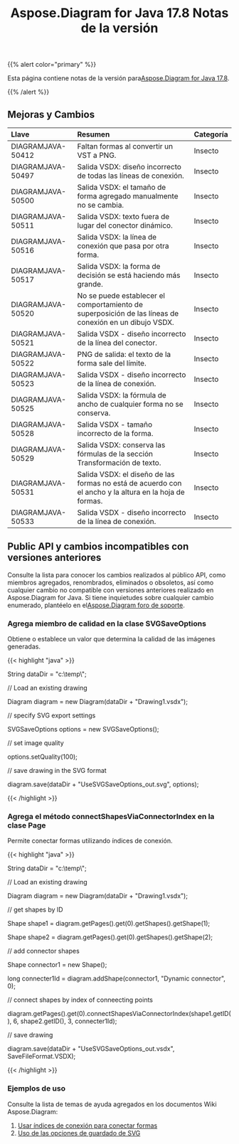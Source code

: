 ﻿---
title: Aspose.Diagram for Java 17.8 Notas de la versión
type: docs
weight: 50
url: /es/java/aspose-diagram-for-java-17-8-release-notes/
---
{{% alert color="primary" %}} 

 Esta página contiene notas de la versión para[Aspose.Diagram for Java 17.8](https://docs.aspose.com/diagram/java/aspose-diagram-for-java-17-8-release-notes/).

{{% /alert %}} 
## **Mejoras y Cambios**

|**Llave**|**Resumen**|**Categoría**|
|:- |:- |:- |
|DIAGRAMJAVA-50412|Faltan formas al convertir un VST a PNG.|Insecto|
|DIAGRAMJAVA-50497|Salida VSDX: diseño incorrecto de todas las líneas de conexión.|Insecto|
|DIAGRAMJAVA-50500|Salida VSDX: el tamaño de forma agregado manualmente no se cambia.|Insecto|
|DIAGRAMJAVA-50511|Salida VSDX: texto fuera de lugar del conector dinámico.|Insecto|
|DIAGRAMJAVA-50516|Salida VSDX: la línea de conexión que pasa por otra forma.|Insecto|
|DIAGRAMJAVA-50517|Salida VSDX: la forma de decisión se está haciendo más grande.|Insecto|
|DIAGRAMJAVA-50520|No se puede establecer el comportamiento de superposición de las líneas de conexión en un dibujo VSDX.|Insecto|
|DIAGRAMJAVA-50521|Salida VSDX - diseño incorrecto de la línea del conector.|Insecto|
|DIAGRAMJAVA-50522|PNG de salida: el texto de la forma sale del límite.|Insecto|
|DIAGRAMJAVA-50523|Salida VSDX - diseño incorrecto de la línea de conexión.|Insecto|
|DIAGRAMJAVA-50525|Salida VSDX: la fórmula de ancho de cualquier forma no se conserva.|Insecto|
|DIAGRAMJAVA-50528|Salida VSDX - tamaño incorrecto de la forma.|Insecto|
|DIAGRAMJAVA-50529|Salida VSDX: conserva las fórmulas de la sección Transformación de texto.|Insecto|
|DIAGRAMJAVA-50531|Salida VSDX: el diseño de las formas no está de acuerdo con el ancho y la altura en la hoja de formas.|Insecto|
|DIAGRAMJAVA-50533|Salida VSDX - diseño incorrecto de la línea de conexión.|Insecto|
## **Public API y cambios incompatibles con versiones anteriores**
Consulte la lista para conocer los cambios realizados al público API, como miembros agregados, renombrados, eliminados o obsoletos, así como cualquier cambio no compatible con versiones anteriores realizado en Aspose.Diagram for Java. Si tiene inquietudes sobre cualquier cambio enumerado, plantéelo en el[Aspose.Diagram foro de soporte](https://forum.aspose.com/c/diagram/17).
### **Agrega miembro de calidad en la clase SVGSaveOptions**
Obtiene o establece un valor que determina la calidad de las imágenes generadas.

{{< highlight "java" >}}

 String dataDir = "c:\\temp\\";

// Load an existing drawing

Diagram diagram = new Diagram(dataDir + "Drawing1.vsdx");

// specify SVG export settings

SVGSaveOptions options = new SVGSaveOptions();

// set image quality

options.setQuality(100);

// save drawing in the SVG format

diagram.save(dataDir + "UseSVGSaveOptions_out.svg", options);

{{< /highlight >}}
### **Agrega el método connectShapesViaConnectorIndex en la clase Page**
Permite conectar formas utilizando índices de conexión.

{{< highlight "java" >}}

 String dataDir = "c:\\temp\\";

// Load an existing drawing

Diagram diagram = new Diagram(dataDir + "Drawing1.vsdx");

// get shapes by ID

Shape shape1 = diagram.getPages().get(0).getShapes().getShape(1);

Shape shape2 = diagram.getPages().get(0).getShapes().getShape(2);

// add connector shapes

Shape connector1 = new Shape();

long connecter1Id = diagram.addShape(connector1, "Dynamic connector", 0);

// connect shapes by index of conneecting points

diagram.getPages().get(0).connectShapesViaConnectorIndex(shape1.getID(), 6, shape2.getID(), 3, connecter1Id);

// save drawing

diagram.save(dataDir + "UseSVGSaveOptions_out.vsdx", SaveFileFormat.VSDX);

{{< /highlight >}}
### **Ejemplos de uso**
Consulte la lista de temas de ayuda agregados en los documentos Wiki Aspose.Diagram:

1. [Usar índices de conexión para conectar formas](https://docs.aspose.com/diagram/java/working-with-visio-shape-data/#use-connection-indexes-to-connect-shapes-programming-sample)
1. [Uso de las opciones de guardado de SVG](https://docs.aspose.com/diagram/java/save-visio-document/#use-of-the-svg-save-options)
